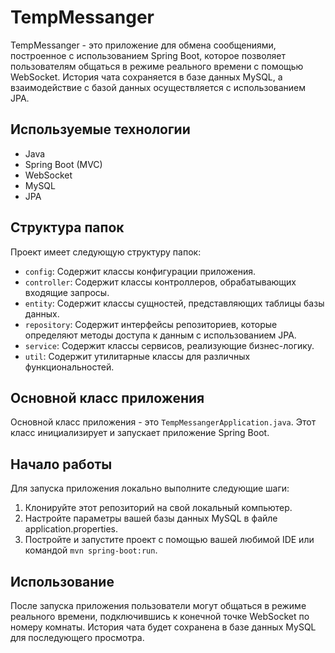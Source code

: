 # TempMessanger

TempMessanger - это приложение для обмена сообщениями, построенное с использованием Spring Boot, которое позволяет пользователям общаться в режиме реального времени с помощью WebSocket. 
История чата сохраняется в базе данных MySQL, а взаимодействие с базой данных осуществляется с использованием JPA.

## Используемые технологии
- Java
- Spring Boot (MVC)
- WebSocket
- MySQL
- JPA

## Структура папок
Проект имеет следующую структуру папок:
- `config`: Содержит классы конфигурации приложения.
- `controller`: Содержит классы контроллеров, обрабатывающих входящие запросы.
- `entity`: Содержит классы сущностей, представляющих таблицы базы данных.
- `repository`: Содержит интерфейсы репозиториев, которые определяют методы доступа к данным с использованием JPA.
- `service`: Содержит классы сервисов, реализующие бизнес-логику.
- `util`: Содержит утилитарные классы для различных функциональностей.

## Основной класс приложения
Основной класс приложения - это `TempMessangerApplication.java`. Этот класс инициализирует и запускает приложение Spring Boot.

## Начало работы
Для запуска приложения локально выполните следующие шаги:
1. Клонируйте этот репозиторий на свой локальный компьютер.
2. Настройте параметры вашей базы данных MySQL в файле application.properties.
3. Постройте и запустите проект с помощью вашей любимой IDE или командой `mvn spring-boot:run`.

## Использование
После запуска приложения пользователи могут общаться в режиме реального времени, подключившись к конечной точке WebSocket по номеру комнаты. История чата будет сохранена в базе данных MySQL для последующего просмотра.


